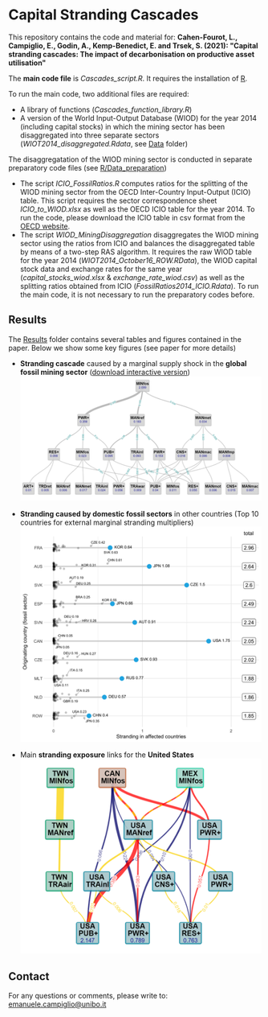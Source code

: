 # Capital Stranding Cascades

This repository contains the code and material for: 
__Cahen-Fourot, L., Campiglio, E., Godin, A., Kemp-Benedict, E. and Trsek, S. (2021): "Capital stranding cascades: The impact of decarbonisation on productive asset utilisation"__

The __main code file__ is *Cascades_script.R*. It requires the installation of [R](https://cran.r-project.org/).

To run the main code, two additional files are required:
* A library of functions (*Cascades_function_library.R*)
* A version of the World Input-Output Database (WIOD) for the year 2014 (including capital stocks) in which the mining sector has been disaggregated into three separate sectors (*WIOT2014_disaggregated.Rdata*, see [Data](/Data) folder)  

The disaggregatation of the WIOD mining sector is conducted in separate preparatory code files (see [R/Data_preparation](/R/Data_preparation))
* The script *ICIO_FossilRatios.R* computes ratios for the splitting of the WIOD mining sector from the OECD Inter-Country Input-Output (ICIO) table. This script requires the sector correspondence sheet *ICIO_to_WIOD.xlsx* as well as the OECD ICIO table for the year 2014. To run the code, please download the ICIO table in csv format from the [OECD website](https://www.oecd.org/sti/ind/inter-country-input-output-tables.htm).
* The script *WIOD_MiningDisaggregation* disaggregates the WIOD mining sector using the ratios from ICIO and balances the disaggregated table by means of a two-step RAS algorithm. It requires the raw WIOD table for the year 2014 (*WIOT2014_October16_ROW.RData*), the WIOD capital stock data and exchange rates for the same year (*capital_stocks_wiod.xlsx* & *exchange_rate_wiod.csv*) as well as the splitting ratios obtained from ICIO (*FossilRatios2014_ICIO.Rdata*).
To run the main code, it is not necessary to run the preparatory codes before. 


## Results

The [Results](/Results) folder contains several tables and figures contained in the paper. Below we show some key figures (see paper for more details)

- __Stranding cascade__ caused by a marginal supply shock in the __global fossil mining sector__ ([download interactive version](/Results/figures/html/Cascades_global_sectors_HTML.html))\
![Stranding cascade from the global mining sector](/Results/figures/Cascades_global_sectors.png) 

- __Stranding caused by domestic fossil sectors__ in other countries (Top 10 countries for external marginal stranding multipliers)  
![Top 10 countries for external marginal stranding multipliers](/Results/figures/Lollipop_country.png) 

- Main __stranding exposure__ links for the __United States__ 
![Main exposure links for USA](Results/figures/Exposure_USA_top2.png) 

## Contact
For any questions or comments, please write to: emanuele.campiglio@unibo.it

